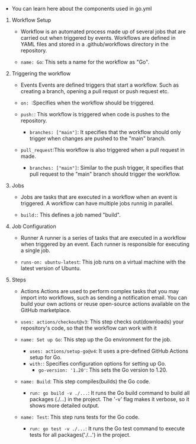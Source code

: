 * You can learn here about the components used in go.yml

1. Workflow Setup
    * Workflow is an automated process made up of several jobs that are carried out when triggered by events. Workflows are defined in YAML
      files and stored in a .github/workflows directory in the repository.

    * `name: Go`: This sets a name for the workflow as "Go".

2. Triggering the workflow
    * Events
      Events are defined triggers that start a workflow. Such as creating a branch, opening a pull requst or push request etc.

    * `on: `:Specifies when the workflow should be triggered.
    * `push:`: This workflow is triggered when  code is pushes to the repository.
        * `branches: ["main"]`: It specifies that the workflow should only trigger when changes are pushed to the "main" branch.
    * `pull_request`:This workflow is also triggered when a pull request in made.
        * `branches: ["main"]`: Similar to the push trigger, it specifies that pull request to the "main" branch should trigger the workflow.

3. Jobs
    * Jobs are tasks that are executed in a workflow when an event is triggered. A workflow can have multiple jobs runnig in parallel.

    *  `build:`: This defines a job named "build".

4. Job Configuration
    * Runner
       A runner is a series of tasks that are executed in a workflow when triggered by an event. Each runner is responsible for executing a 
       single job.

    * `runs-on: ubuntu-latest`: This job runs on a virtual machine with the latest version of Ubuntu.

5. Steps
    * Actions
       Actions are used to perform complex tasks that you may import into workflows, such as sending a notification email. You can 
       build your own actions or reuse open-source actions available on the GitHub marketplace.
       
    * `uses: actions/checkout@v3`: This step checks out(downloads) your repository's code, so that the workflow can work with it
    * `name: Set up Go`: This step up the Go environment for the job.
        * `uses: actions/setup-go@v4`: It uses a pre-defined GitHub Actions setup for Go.
        * `with:`: Specifies configuration options for setting up Go.
            *   `go-version: '1.20'`: This sets the Go version to 1.20.
    * `name: Build`: This step compiles(builds) the Go code.
        * `run: go build -v ./...`: It runs the Go build command to build all packages (./...) in the project. The '-v' flag makes it verbose,
           so it shows more detailed output.
    * `name: Test`: This step runs tests for the Go code.
        * `run: go test -v ./...`: It runs the Go test command to execute tests for all packages('./...') in the project.